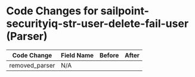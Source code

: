 # Code Changes for sailpoint-securityiq-str-user-delete-fail-user (Parser)

| Code Change | Field Name | Before | After |
|-------------|------------|--------|-------|
| removed_parser | N/A |  |  |
